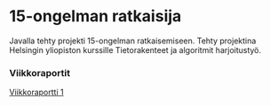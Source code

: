 # 15-ongelman ratkaisija

Javalla tehty projekti 15-ongelman ratkaisemiseen. Tehty projektina Helsingin yliopiston kurssille Tietorakenteet ja algoritmit harjoitustyö.

### Viikkoraportit

[Viikkoraportti 1](https://github.com/Sampyy/15-puzzle-solver/blob/master/Dokumentaatio/Viikkoraportit/Viikkoraportti%201.md)
